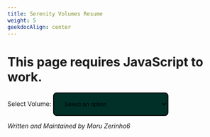 ```yaml
---
title: Serenity Volumes Resume
weight: 5
geekdocAlign: center
---
```


<style>
.tg {
  border-collapse:collapse;
  border-spacing:0;
}

.tg td {
  border-color: #019d83;
  border-style:solid;
  border-width:1px;
  font-family:Arial, sans-serif;
  font-size:14px;
  overflow: hidden;
  padding:10px 5px;
  word-break:normal;
}

.tg th {
  border-color: #019d83;
  border-style:solid;
  border-width: 2px;
  font-family:Arial, sans-serif;
  font-size:14px;
  font-weight:normal;
  overflow:hidden;
  padding:10px 5px;
  word-break:normal;
  color: white;
  background-color: #00261f;
}
.tg .tg-0pky {
  border-color: #019d83;
  text-align:left;
  vertical-align:top
}
.tg .tg-0lax {
  text-align:left;
  vertical-align:top
}
/* Style the button that is used to open and close the collapsible content */
.collapsible {
  border: solid;
  border-radius: 2px;
  border-color: #019b81;
  background-color: #003129;
  display: flex;
  cursor: pointer;
  padding: 18px;
  width: 100%;
  text-align: center;
  justify-content: center;
  margin-bottom: 20px;
}

.select-volume {
  display: flex;
  flex-direction: row;
  justify-content: center;
  flex-wrap: wrap;
}

/* Style the collapsible content. Note: hidden by default */
.content {
  padding: 0 18px;
  display: none;
  justify-content: center;
  
}

.outer-volume {
  background-color: #00332a;
  width: 95%;
  margin-bottom: 20px;
}

.volume-jacket {
  padding: 10px;
  background-color: #019b81;
  max-width: 276px;
  max-height: 276px;
}

.showcase-image {
  padding: 2px;
  margin-top: 30px;
  background-color: #019b81;
}

.song-details {
  display: flex;
  justify-content: space-around;
  flex-wrap: wrap;
}

.chartlist-div {
  display: flex;
  justify-content: center;
  padding: 10px;
  flex-direction: column;
  align-items: center;
}

.chartlist-expand-button {
  background-color: #004237;
  width: 90%;
}

.mode-content {
  background-color: #004237;
  flex-direction: column;
  position: relative;
  align-items: center;
  justify-content: center;
  border: 3px solid;
  border-width: 2px;
  border-color: #01a085;
  width: 90%;
}

.mode-content:before {
  content: '';
  width: 20px;
	height: 20px;
	background: #00332a;
	border: 2px solid #01a085;
	transform: rotate(45deg);
	position: absolute;
	border-top: 0;
	border-left: 0;
	border-bottom: 0;
	top: -12px;
	left: -13px;
}

.graphic-button {
  margin-left: 10px;
  margin-right: 10px;
  margin-top: 0.5rem;
  margin-bottom: 0.5rem;
  padding-right: 5px;
  padding-left: 5px;
  font-size: 1.25rem;
  display: inline-block;
  border: solid;
  border-color: #01dbb6;
  cursor: pointer;
  background-color: #002e27;
  color: white;
  height: 30px;
}

.chart-section-novice {
  display: flex;
  width: 250px;
  border: 1px solid #0c91d5;
  background-color: #043049;
  flex-direction: column;
  margin-right: 20px;
  margin-left: 20px;
}

.chart-section-easy {
  display: flex;
  width: 250px;
  border: 1px solid  #00d5a5;
  background-color: #004636;
  flex-direction: column;
  margin-right: 20px;
  margin-left: 20px;
}

.chart-section-medium {
  display: flex;
  width: 250px;
  border: 1px solid #d57100;
  background-color: #492500;
  flex-direction: column;
  margin-right: 20px;
  margin-left: 20px;
}

.chart-section-hard {
  display: flex;
  width: 250px;
  border: 1px solid #d50721;
  background-color: #47020b;
  flex-direction: column;
  margin-right: 20px;
  margin-left: 20px;
}

.chart-section-expert {
  display: flex;
  width: 250px;
  border: 1px solid #9406d5;
  background-color: #300249;
  flex-direction: column;
  margin-right: 20px;
  margin-left: 20px;
}

.chart-section-edit {
  display: flex;
  width: 250px;
  border: 1px solid #7f86b9;
  background-color: #2a2c3d;
  flex-direction: column;
  margin-right: 20px;
  margin-left: 20px;
}

.chart-header-section-novice {
  display: flex;
  flex-direction: row;
  justify-content: space-between;
  border: 2px solid #094c6d;
}

.chart-header-section-easy {
  display: flex;
  height: 30%;
  flex-direction: row;
  justify-content: space-between;
  border: 2px solid #046557;
}

.chart-header-section-medium {
  display: flex;
  height: 30%;
  flex-direction: row;
  justify-content: space-between;
  border: 2px solid #57401a;
}

.chart-header-section-hard {
  display: flex;
  height: 30%;
  flex-direction: row;
  justify-content: space-between;
  border: 2px solid #541926;
}

.chart-header-section-expert {
  display: flex;
  height: 30%;
  flex-direction: row;
  justify-content: space-between;
  border: 2px solid #3b186d;
}

.chart-header-section-edit {
  display: flex;
  height: 30%;
  flex-direction: row;
  justify-content: space-between;
  border: 2px solid #33475f;
}

.chart-header-span-section {
  display: flex;
  flex-basis: 70%;
  flex-direction: column; 
  align-items: flex-start;
}

.chart-detail-div-section {
  display: flex;
  flex-direction: column;
  max-height: 273px;
  flex-wrap: wrap;
  padding-right: 20px;
}

.chart-detail-name {
  align-self: start;
  flex-basis: 90%;
  color: white;
}

.chart-detail-name-disabled {
  align-self: start;
  flex-basis: 90%;
  color: #3f4142;
}

.chart-detail-value {
  align-self: end;
  color: white;
}

.chart-detail-value-disabled {
  align-self: end;
  color: #3f4142;
}
</style>

<h1 id="javascriptwarn">This page requires JavaScript to work.</h1>
<label for="volumeSelect">Select Volume:</label>

<select name="volumes" id="volumeSelect" style="min-width: 260px; width: 30%; padding: 16px 20px; border-color: #019b81; border: solid; border-width: 2px; border-radius: 8px; background-color: #003028;">
    <option value="">Select an option</option>
</select>

<div id="contentHolder">
</div>

_Written and Maintained by Moru Zerinho6_

<script>
const warn = document.getElementById('javascriptwarn')

warn.remove()
const volumeSelect = document.getElementById('volumeSelect')
const contentHolder = document.getElementById('contentHolder')
const dbURL = document.documentURI.split('meta')[0] + 'meta/serenity_db.json'

const authorsToString = (authors) => {
  return Array.isArray(authors) ? authors.join(', ') : authors
}

const properGraphicTypeString = (graphicType) => {
  if (graphicType.toLowerCase() === 'bga') {
    return 'BGA'
  }

  if (graphicType.toLowerCase() === 'banner') {
    return 'Banner'
  }

  if (graphicType.toLowerCase() === 'background') {
    return 'Background'
  }

  return 'Jacket'
}

const main = async () => {
  const req = await fetch(dbURL)

  if (req.status !== 200) {
    console.error('Failed to get serenity data. Retrying.')
    main()
  }

  const serenityDb = await req.json()

  if (!serenityDb) {
    alert(
      'Could not load serenity data, try reloading the page or contact the OutFox Team.'
    )
    return
  }

  const volumeSelected = (volumeIndex) => {
    contentHolder.innerHTML = ''

    const volume = serenityDb.volumes[volumeIndex]
    const volumeDiv = document.createElement('div')
    const volumeTitleHeading = document.createElement('h1')

    volumeTitleHeading.innerText = volume.title

    const volumeIntroDiv = document.createElement('div')
    const volumeJacketImg = document.createElement('img')

    volumeJacketImg.setAttribute('class', 'volume-jacket')
    volumeJacketImg.src = volume.graphics.jacket.link

    const volumeDescriptionDiv = document.createElement('div')
    const volumeDescriptionP = document.createElement('p')

    volumeDescriptionP.innerHTML = volume.description

    volumeDescriptionDiv.appendChild(volumeDescriptionP)
    volumeIntroDiv.appendChild(volumeJacketImg)
    volumeIntroDiv.appendChild(volumeDescriptionDiv)

    const volumeSongsHeading = document.createElement('h2')
    volumeSongsHeading.innerText = 'Songs'

    volumeDiv.appendChild(volumeTitleHeading)
    volumeDiv.appendChild(volumeIntroDiv)
    volumeDiv.appendChild(volumeSongsHeading)

    volume.songs.forEach((song, songIndex) => {
      const songExpandButton = document.createElement('button')
      songExpandButton.type = 'button'
      songExpandButton.setAttribute('class', 'collapsible')
      songExpandButton.innerHTML = song.title

      const songResumeDiv = document.createElement('div')
      songResumeDiv.setAttribute('class', 'content')

      const outerVolumeDiv = document.createElement('div')
      outerVolumeDiv.setAttribute('class', 'outer-volume')

      const showcaseDiv = document.createElement('div')
      showcaseDiv.id = `showcaseDiv-${songIndex}`

      const songShowcaseImage = document.createElement('img')
      songShowcaseImage.setAttribute('class', 'showcase-image')
      songShowcaseImage.src = song.graphics?.background?.link
        ? song.graphics.background.link
        : volume.graphics.background.link

      const songGraphicTypes = song.graphics ? Object.keys(song.graphics) : []
      const attributionP = document.createElement('p')
      attributionP.setAttribute('style', 'padding: 3px; color: white;')
      attributionP.setAttribute('id', `graphicAttribution-${songIndex}`)

      if (songGraphicTypes.includes('background')) {
        attributionP.innerText = `Background by ${authorsToString(
          song.graphics.background.author
        )} licensed under ${authorsToString(song.graphics.background.license) || 'a not specified license'}`
      } else {
        attributionP.innerText = `This song has no graphics yet, it is for now falling under background fallback graphic by ${volume.graphics.background.author} licensed under ${volume.graphics.background.license}.`
      }

      showcaseDiv.appendChild(songShowcaseImage)
      outerVolumeDiv.appendChild(attributionP)

      const graphicTypesDiv = document.createElement('div')
      graphicTypesDiv.setAttribute('style', 'padding-bottom: 5px;')

      songGraphicTypes.forEach((graphicType) => {
        if (!song.graphics[graphicType]) return

        const graphicSpan = document.createElement('span')
        graphicSpan.setAttribute('class', 'graphic-button')
        graphicSpan.setAttribute('id', graphicType)

        graphicSpan.onclick = (event) => {
          const showcaseDiv = document.getElementById(`showcaseDiv-${songIndex}`)
          const attributionText = document.getElementById(`graphicAttribution-${songIndex}`)
          console.log(event.target)
          const type = event.target.tagName.toLowerCase() === 'span' ? event.target.id : event.target.parentElement.id
          // It's possible to hit either the span or a element.

          showcaseDiv.innerHTML = ''

          if (
            song.graphics[type].link &&
            song.graphics[type].link.includes('.mp4')
          ) {
            const videoElem = document.createElement('video')
            const sourceElem = document.createElement('source')

            sourceElem.src = song.graphics[type].link

            videoElem.setAttribute('autoplay', '')
            videoElem.setAttribute('class', 'showcase-image')
            videoElem.appendChild(sourceElem)
            showcaseDiv.appendChild(videoElem)
          } else {
            const imgElem = document.createElement('img')
            imgElem.setAttribute('class', 'showcase-image')
            imgElem.src = song.graphics[type].link

            showcaseDiv.appendChild(imgElem)
          }

          attributionText.innerText = `${properGraphicTypeString(
            type
          )} by ${authorsToString(
            song.graphics[type].author
          )} under ${authorsToString(song.graphics[type].license)}`
        }

        const graphicAnchor = document.createElement('a')
        graphicAnchor.setAttribute('class', 'gdoc-button__link')
        graphicAnchor.innerText = properGraphicTypeString(graphicType)

        graphicSpan.appendChild(graphicAnchor)
        graphicTypesDiv.appendChild(graphicSpan)
      })

      /*
       * This is where I would put my song preview
       *
       *
       * If I had any.
       */

      const songDetailsDiv = document.createElement('div')
      songDetailsDiv.id = 'details'
      songDetailsDiv.setAttribute('class', 'song-details')

      const authorDetailDiv = document.createElement('div')
      const authorHeading = document.createElement('h3')
      const authorNameP = document.createElement('p')
      authorDetailDiv.setAttribute('style', 'padding-left: 10px; padding-right: 10px; color: white;')
      authorHeading.innerText = 'Author'
      authorNameP.innerText = authorsToString(song.music_authors)
      authorDetailDiv.appendChild(authorHeading)
      authorDetailDiv.appendChild(authorNameP)

      const bpmDetailDiv = document.createElement('div')
      const bpmHeading = document.createElement('h3')
      const bpmCountP = document.createElement('p')
      bpmDetailDiv.setAttribute('style', 'padding-left: 10px; padding-right: 10px; color: white;')
      bpmHeading.innerText = 'BPM'
      bpmCountP.innerText = Array.isArray(song.bpm) ? song.bpm.join('-') : song.bpm
      bpmDetailDiv.appendChild(bpmHeading)
      bpmDetailDiv.appendChild(bpmCountP)

      const chartsDetailDiv = document.createElement('div')
      const chartsHeading = document.createElement('h3')
      const chartsCountP = document.createElement('p')
      chartsDetailDiv.setAttribute('style', 'padding-left: 10px; padding-right: 10px; color: white;')
      chartsHeading.innerText = 'Chart Count'

      let chartCount = 0
      const chartModes = Object.keys(song.charts)

      if (chartModes.length > 0) {
        chartModes.forEach((modeName) => {
          const modeStyles = Object.keys(song.charts[modeName])
          modeStyles.forEach((styleName) => {
            chartCount += song.charts[modeName][styleName].length
          })
        })

        chartsCountP.innerText = chartCount
      } else {
        chartsCountP.innerText = 'No charts yet.'
      }

      chartsDetailDiv.appendChild(chartsHeading)
      chartsDetailDiv.appendChild(chartsCountP)

      const licenseDetailDiv = document.createElement('div')
      const licenseHeading = document.createElement('h3')
      const licenseP = document.createElement('p')
      licenseHeading.innerText = 'License'
      licenseDetailDiv.setAttribute('style', 'padding-left: 10px; padding-right: 10px; color: white;')
      licenseP.innerText = authorsToString(song.license || 'Not specified')
      licenseDetailDiv.appendChild(licenseHeading)
      licenseDetailDiv.appendChild(licenseP)

      const genreDetailDiv = document.createElement('div')
      const genreHeading = document.createElement('h3')
      const genreP = document.createElement('p')
      genreHeading.innerText = 'Genre'
      genreDetailDiv.setAttribute('style', 'padding-left: 10px; padding-right: 10px; color: white;')
      genreP.innerText = song.genre
      genreDetailDiv.appendChild(genreHeading)
      genreDetailDiv.appendChild(genreP)

      const lengthDetailDiv = document.createElement('div')
      const lengthHeading = document.createElement('h3')
      const lengthP = document.createElement('p')
      lengthDetailDiv.setAttribute('style', 'padding-left: 10px; padding-right: 10px; color: white;')
      lengthHeading.innerText = 'Length'
      lengthP.innerText = song.length
      lengthDetailDiv.appendChild(lengthHeading)
      lengthDetailDiv.appendChild(lengthP)

      songDetailsDiv.appendChild(authorDetailDiv)
      songDetailsDiv.appendChild(bpmDetailDiv)
      songDetailsDiv.appendChild(chartsDetailDiv)
      songDetailsDiv.appendChild(licenseDetailDiv)
      songDetailsDiv.appendChild(licenseDetailDiv)
      songDetailsDiv.appendChild(genreDetailDiv)
      songDetailsDiv.appendChild(lengthDetailDiv)

      outerVolumeDiv.appendChild(showcaseDiv)
      outerVolumeDiv.appendChild(attributionP)
      outerVolumeDiv.appendChild(graphicTypesDiv)
      outerVolumeDiv.appendChild(songDetailsDiv)

      if (chartModes.length > 0) {
        const chartListHeading = document.createElement('h3')
        chartListHeading.setAttribute('style', 'color: white;')
        chartListHeading.innerText = 'Charts List'

        const clickExpandP = document.createElement('p')
        clickExpandP.setAttribute('style', 'color: white;')
        clickExpandP.innerText = 'Click to Expand'

        outerVolumeDiv.appendChild(chartListHeading)
        outerVolumeDiv.appendChild(clickExpandP)

        chartModes.forEach((modeName) => {
          const chartListDiv = document.createElement('div')
          chartListDiv.setAttribute('class', 'chartlist-div')

          const modeButton = document.createElement('button')
          modeButton.type = 'button'
          modeButton.setAttribute(
            'class',
            'collapsible chartlist-expand-button'
          )
          modeButton.innerText = modeName

          chartListDiv.appendChild(modeButton)
          const modeContentDiv = document.createElement('div')
          modeContentDiv.setAttribute('class', 'content mode-content')
          const modeStyles = Object.keys(song.charts[modeName])

          modeStyles.forEach((styleName) => {
            const styleHeading = document.createElement('h3')
            styleHeading.setAttribute('style', 'color: white;')
            styleHeading.innerText = styleName

            modeContentDiv.appendChild(styleHeading)

            const styleContent = document.createElement('div')
            styleContent.setAttribute('style', 'display: flex; flex-wrap: wrap; justify-content: space-around;')
            modeContentDiv.appendChild(styleContent)

            song.charts[modeName][styleName].forEach((chart) => {
              const chartSectionDiv = document.createElement('div')
              chartSectionDiv.setAttribute('class', `chart-section-${chart.difficulty.toLowerCase()}`)
              chartSectionDiv.setAttribute('style', 'margin-bottom: 20px;')

              const chartHeaderSectionDiv = document.createElement('div')
              chartHeaderSectionDiv.setAttribute('class', `chart-header-section-${chart.difficulty.toLowerCase()}`)

              const chartHeaderSpan = document.createElement('span')
              chartHeaderSpan.setAttribute('class', 'chart-header-span-section')

              const difficultyNameHeading = document.createElement('h3')
              difficultyNameHeading.setAttribute('style', 'padding-left: 15px; margin-bottom: -25px; color: white;')
              difficultyNameHeading.innerText = chart.difficulty

              const authorNameHeading = document.createElement('h4')
              authorNameHeading.setAttribute('style', 'padding-left: 15px; color: white;')
              authorNameHeading.innerText = chart.author

              chartHeaderSpan.appendChild(difficultyNameHeading)
              chartHeaderSpan.appendChild(authorNameHeading)

              const meterHeading = document.createElement('h1')
              meterHeading.setAttribute('style', 'padding-right: 15px; color: white;')
              meterHeading.innerText = chart.meter

              chartHeaderSectionDiv.appendChild(chartHeaderSpan)
              chartHeaderSectionDiv.appendChild(meterHeading)

              chartSectionDiv.appendChild(chartHeaderSectionDiv)

              //// - Details

              const chartDetailSectionDiv = document.createElement('div')
              chartDetailSectionDiv.setAttribute('class', 'chart-detail-div-section')

              const chartData = chart.chart_info
              const [
                taps, hands, jumps, rolls, 
                holds, lifts, mines, fakes
              ] = 
              [
                chartData.notes, chartData.hands, chartData.jumps, chartData.rolls,
                chartData.holds, chartData.lifts, chartData.mines, chartData.fakes
              ]
              const detailNames = ['TAPS', 'HANDS', 'JUMPS', 'ROLLS', 'HOLDS', 'LIFTS', 'MINES', 'FAKES']
              const detailValues = [taps, hands, jumps, rolls, holds, lifts, mines, fakes]

              for (let i = 0; i < detailNames.length; i++) {
                const chartDetail = document.createElement('div')
                chartDetail.setAttribute('class', 'chart-detail')
                chartDetail.setAttribute('style', 'display: flex')

                const valueMatters = !!detailValues[i]
                const detailNameHeading = document.createElement('h4')
                detailNameHeading.setAttribute('class', `chart-detail-name${valueMatters ? '' : '-disabled'}`)
                detailNameHeading.innerText = detailNames[i] + ':'

                const detailValueHeading = document.createElement('h4')
                detailValueHeading.setAttribute('class', `chart-detail-value${valueMatters ? '' : '-disabled'}`)
                detailValueHeading.innerText = detailValues[i] || 0

                chartDetail.appendChild(detailNameHeading)
                chartDetail.appendChild(detailValueHeading)
                chartDetailSectionDiv.appendChild(chartDetail)
              }

              chartSectionDiv.appendChild(chartDetailSectionDiv)
              styleContent.appendChild(chartSectionDiv)
            })

            // REPLACE THIS
            /*
            const tableDiv = document.createElement('div') 
            tableDiv.setAttribute('style', 'overflow-x: auto; max-width: 90%;')

            const tableElem = document.createElement('table')
            tableElem.setAttribute('class', 'tg')

            const thead = document.createElement('thead')
            const tr = document.createElement('tr')
            const authorTh = document.createElement('th')
            const difficultyTh = document.createElement('th')
            const meterTh = document.createElement('th')
            authorTh.innerText = 'Author'
            difficultyTh.innerText = 'Difficulty'
            meterTh.innerText = 'Meter'
            tr.appendChild(authorTh)
            tr.appendChild(difficultyTh)
            tr.appendChild(meterTh)
            thead.appendChild(tr)

            const tbody = document.createElement('tbody')

            song.charts[modeName][styleName].forEach((chart) => {
              const tr = document.createElement('tr')
              const authorTh = document.createElement('th')
              const difficultyTh = document.createElement('th')
              const meterTh = document.createElement('th')

              authorTh.setAttribute('class', 'tg-0pky')
              authorTh.innerText = authorsToString(chart.author)

              difficultyTh.setAttribute('class', 'tg-0pky')
              difficultyTh.innerText = chart.difficulty

              meterTh.setAttribute('class', 'tg-0pky')
              meterTh.innerText = chart.meter

              tr.appendChild(authorTh)
              tr.appendChild(difficultyTh)
              tr.appendChild(meterTh)
              tbody.appendChild(tr)
            })

            tableElem.appendChild(thead)
            tableElem.appendChild(tbody)
            tableDiv.appendChild(tableElem)
            */
            
            // modeContentDiv.appendChild(tableDiv)
          })

          chartListDiv.appendChild(modeContentDiv)
          outerVolumeDiv.appendChild(chartListDiv)
        })
      }

      songResumeDiv.appendChild(outerVolumeDiv)
      volumeDiv.appendChild(songExpandButton)
      volumeDiv.appendChild(songResumeDiv)
      contentHolder.appendChild(volumeDiv)
    })

    // Make expand buttons work
    const coll = document.getElementsByClassName('collapsible')
    let i

    for (i = 0; i < coll.length; i++) {
      coll[i].addEventListener('click', function () {
        this.classList.toggle('active')
        const content =
          this.parentNode.tagName === 'P'
            ? this.parentNode.nextElementSibling
            : this.nextElementSibling // The button is inside a <p> for some reason so we have to escape it.

        if (content.style.display === 'flex') {
          content.style.display = 'none'
        } else {
          content.style.display = 'flex'
        }
      })
    }
  }

  serenityDb.volumes.forEach((volume, i) => {
    const volumeOption = document.createElement('option')
    volumeOption.innerText = volume.title
    volumeOption.value = i

    volumeSelect.appendChild(volumeOption)
  })

  volumeSelect.addEventListener('change', (event) => {
    volumeSelected(Number(event.target.value))
  })
}

main()

</script>
